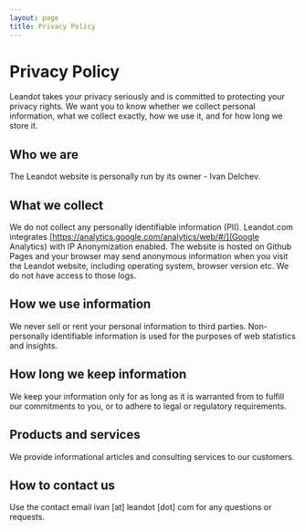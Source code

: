 ```yaml
---
layout: page
title: Privacy Policy
---
```


# Privacy Policy

Leandot takes your privacy seriously and is committed to protecting your privacy rights. We want you to know whether we collect personal information, what we collect exactly, how we use it, and for how long we store it. 

## Who we are

The Leandot website is personally run by its owner - Ivan Delchev.

## What we collect

We do not collect any personally identifiable information (PII). Leandot.com integrates [https://analytics.google.com/analytics/web/#/](Google Analytics) with IP Anonymization enabled. The website is hosted on Github Pages and your browser may send anonymous information when you visit the Leandot website, including operating system, browser version etc. We do not have access to those logs.

## How we use information

We never sell or rent your personal information to third parties. Non-personally identifiable information is used for the purposes of web statistics and insights. 

## How long we keep information

We keep your information only for as long as it is warranted from to fulfill our commitments to you, or to adhere to legal or regulatory requirements. 

## Products and services

We provide informational articles and consulting services to our customers.

## How to contact us

Use the contact email ivan [at] leandot [dot] com for any questions or requests.